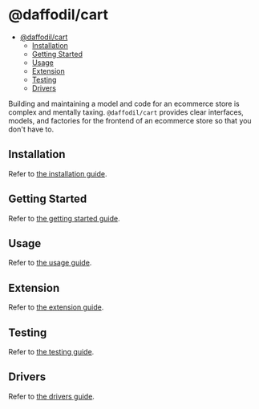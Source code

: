 # @daffodil/cart

- [@daffodil/cart](#daffodilcart)
  - [Installation](#installation)
  - [Getting Started](#getting-started)
  - [Usage](#usage)
  - [Extension](#extension)
  - [Testing](#testing)
  - [Drivers](#drivers)

Building and maintaining a model and code for an ecommerce store is complex and mentally taxing. `@daffodil/cart`
provides clear interfaces, models, and factories for the frontend of an ecommerce store so that you don't have to.

## Installation

Refer to [the installation guide](./guides/installation.md).

## Getting Started

Refer to [the getting started guide](./guides/getting-started.md).

## Usage

Refer to [the usage guide](./guides/usage.md).

## Extension

Refer to [the extension guide](./guides/extension.md).

## Testing

Refer to [the testing guide](./guides/testing.md).

## Drivers

Refer to [the drivers guide](./guides/drivers.md).
